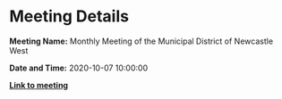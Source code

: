 # Meeting Details

**Meeting Name:** Monthly Meeting of the Municipal District of Newcastle West

**Date and Time:** 2020-10-07 10:00:00

**<a href="https://www.limerick.ie/council/whats-on/monthly-meeting-municipal-district-newcastle-west-54" target="_blank">Link to meeting</a>**
